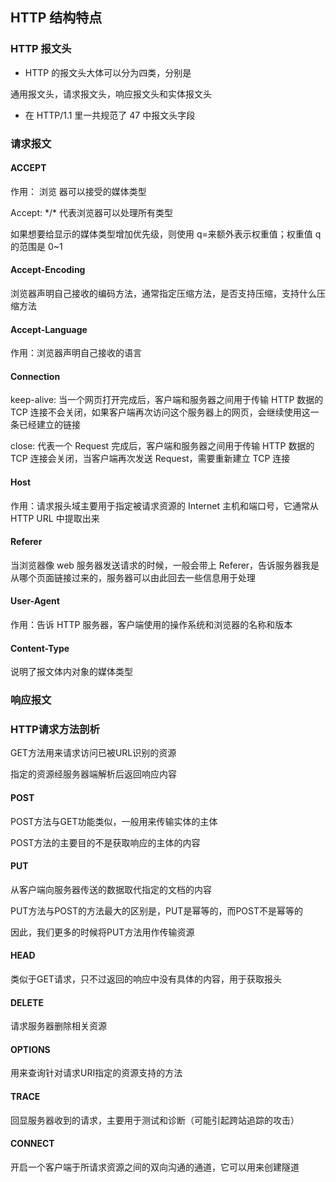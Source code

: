 ## HTTP 结构特点

### HTTP 报文头

- HTTP 的报文头大体可以分为四类，分别是

通用报文头，请求报文头，响应报文头和实体报文头

- 在 HTTP/1.1 里一共规范了 47 中报文头字段

### 请求报文

#### ACCEPT

作用： 浏览 器可以接受的媒体类型

Accept: \*/\* 代表浏览器可以处理所有类型

如果想要给显示的媒体类型增加优先级，则使用 q=来额外表示权重值；权重值 q 的范围是 0~1

#### Accept-Encoding

浏览器声明自己接收的编码方法，通常指定压缩方法，是否支持压缩，支持什么压缩方法

#### Accept-Language

作用：浏览器声明自己接收的语言

#### Connection

keep-alive: 当一个网页打开完成后，客户端和服务器之间用于传输 HTTP 数据的 TCP 连接不会关闭，如果客户端再次访问这个服务器上的网页，会继续使用这一条已经建立的链接

close: 代表一个 Request 完成后，客户端和服务器之间用于传输 HTTP 数据的 TCP 连接会关闭，当客户端再次发送 Request，需要重新建立 TCP 连接

#### Host

作用：请求报头域主要用于指定被请求资源的 Internet 主机和端口号，它通常从 HTTP URL 中提取出来

#### Referer

当浏览器像 web 服务器发送请求的时候，一般会带上 Referer，告诉服务器我是从哪个页面链接过来的，服务器可以由此回去一些信息用于处理

#### User-Agent

作用：告诉 HTTP 服务器，客户端使用的操作系统和浏览器的名称和版本

#### Content-Type

说明了报文体内对象的媒体类型

### 响应报文

### HTTP请求方法剖析

GET方法用来请求访问已被URL识别的资源

指定的资源经服务器端解析后返回响应内容

#### POST

POST方法与GET功能类似，一般用来传输实体的主体

POST方法的主要目的不是获取响应的主体的内容

#### PUT

从客户端向服务器传送的数据取代指定的文档的内容

PUT方法与POST的方法最大的区别是，PUT是幂等的，而POST不是幂等的

因此，我们更多的时候将PUT方法用作传输资源

#### HEAD

类似于GET请求，只不过返回的响应中没有具体的内容，用于获取报头

#### DELETE

请求服务器删除相关资源

#### OPTIONS

用来查询针对请求URI指定的资源支持的方法
 
#### TRACE

回显服务器收到的请求，主要用于测试和诊断（可能引起跨站追踪的攻击）

#### CONNECT

开启一个客户端于所请求资源之间的双向沟通的通道，它可以用来创建隧道
